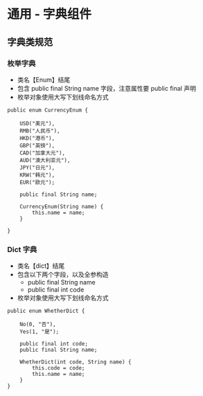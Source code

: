 # 通用 - 字典组件
## 字典类规范

### 枚举字典
- 类名【Enum】结尾
- 包含 public final String name 字段，注意属性要 public final 声明
- 枚举对象使用大写下划线命名方式
```
public enum CurrencyEnum {

    USD("美元"),
    RMB("人民币"),
    HKD("港币"),
    GBP("英镑"),
    CAD("加拿大元"),
    AUD("澳大利亚元"),
    JPY("日元"),
    KRW("韩元"),
    EUR("欧元");

    public final String name;

    CurrencyEnum(String name) {
        this.name = name;
    }

}

```

### Dict 字典
- 类名【dict】结尾
- 包含以下两个字段，以及全参构造
  - public final String name
  - public final int code
- 枚举对象使用大写下划线命名方式
```
public enum WhetherDict {

    No(0, "否"),
    Yes(1, "是");

    public final int code;
    public final String name;

    WhetherDict(int code, String name) {
        this.code = code;
        this.name = name;
    }
}
```